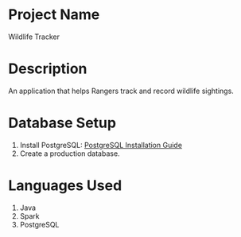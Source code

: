# Project Name
Wildlife Tracker

# Description
An application that helps Rangers track and record wildlife sightings.

# Database Setup
1. Install PostgreSQL: [PostgreSQL Installation Guide](https://www.postgresql.org/download/)
2. Create a production database.

# Languages Used
1. Java
2. Spark
3. PostgreSQL